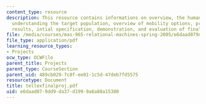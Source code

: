```yaml
---
content_type: resource
description: This resource contains informations on overview, the human-horse relationship,
  understanding the target population, overview of mobility options, preliminary study
  results, intial specification, demonstration, and evaluation of final project.
file: /media/courses/mas-965-relational-machines-spring-2005/e6daad079dd9da37d1999a6a88a15380_tellexfinalproj.pdf
file_type: application/pdf
learning_resource_types:
- Projects
ocw_type: OCWFile
parent_title: Projects
parent_type: CourseSection
parent_uid: 489cb029-7c8f-ee01-1c5d-47deb7fd5575
resourcetype: Document
title: tellexfinalproj.pdf
uid: e6daad07-9dd9-da37-d199-9a6a88a15380
---
```

